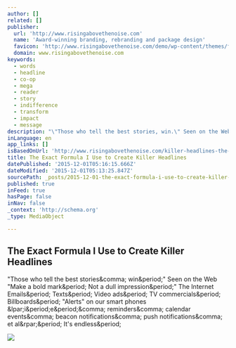 ```yaml
---
author: []
related: []
publisher:
  url: 'http://www.risingabovethenoise.com'
  name: 'Award-winning branding, rebranding and package design'
  favicon: 'http://www.risingabovethenoise.com/demo/wp-content/themes/foodiepro/images/favicon.ico'
  domain: www.risingabovethenoise.com
keywords:
  - words
  - headline
  - co-op
  - mega
  - reader
  - story
  - indifference
  - transform
  - impact
  - message
description: "\"Those who tell the best stories, win.\" Seen on the Web \"Make a bold mark. Not a dull impression.\" The Internet Emails. Texts. Video ads. TV commercials. Billboards. \"Alerts\" on our smart phones (i.e., reminders, calendar events, beacon notifications, push notifications, et al). It's endless."
inLanguage: en
app_links: []
isBasedOnUrl: 'http://www.risingabovethenoise.com/killer-headlines-the-exact-formula-i-use/'
title: The Exact Formula I Use to Create Killer Headlines
datePublished: '2015-12-01T05:16:15.666Z'
dateModified: '2015-12-01T05:13:25.847Z'
sourcePath: _posts/2015-12-01-the-exact-formula-i-use-to-create-killer-headlines.md
published: true
inFeed: true
hasPage: false
inNav: false
_context: 'http://schema.org'
_type: MediaObject

---
```

<article style=""><h1>The Exact Formula I Use to Create Killer Headlines</h1><p>"Those who tell the best stories&amp;comma; win&amp;period;" Seen on the Web "Make a bold mark&amp;period; Not a dull impression&amp;period;" The Internet Emails&amp;period; Texts&amp;period; Video ads&amp;period; TV commercials&amp;period; Billboards&amp;period; "Alerts" on our smart phones &amp;lpar;i&amp;period;e&amp;period;&amp;comma; reminders&amp;comma; calendar events&amp;comma; beacon notifications&amp;comma; push notifications&amp;comma; et al&amp;rpar;&amp;period; It's endless&amp;period;</p><img src="http://www.risingabovethenoise.com/demo/wp-content/uploads/2015/11/PASTA-branding_food-WIDE.jpg" /></article>